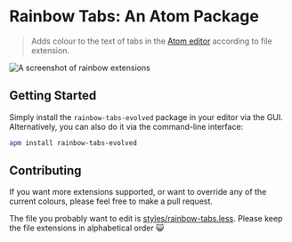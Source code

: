 # Rainbow Tabs: An Atom Package

> Adds colour to the text of tabs in the [Atom editor](https://atom.io/) according to file extension.

![A screenshot of rainbow extensions](https://raw.githubusercontent.com/graemeboy/rainbow-tabs/master/resources/screenshot1.png)

## Getting Started
Simply install the `rainbow-tabs-evolved` package in your editor via the GUI. Alternatively, you can also do it via the command-line interface:

```bash
apm install rainbow-tabs-evolved
```

## Contributing
If you want more extensions supported, or want to override any of the current colours, please feel free to make a pull request.

The file you probably want to edit is [styles/rainbow-tabs.less](https://github.com/sbrl/rainbow-tabs/blob/master/styles/rainbow-tabs.less). Please keep the file extensions in alphabetical order :smiley_cat:

